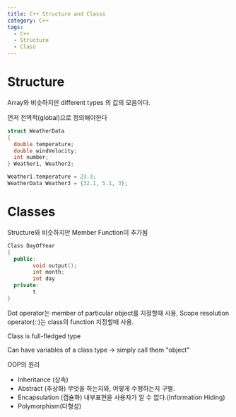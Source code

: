 ```yaml
---
title: C++ Structure and Classs
category: C++
tags:
  - C++
  - Structure
  - Class
---
```


# Structure

Array와 비슷하지만 different types 의 값의 모음이다.

먼저 전역적(global)으로 정의해야한다

~~~c++
struct WeatherData
{
  double temperature;
  double windVelocity;
  int number;
} Weather1, Weather2;

Weather1.temperature = 23.3;
WeatherData Weather3 = {32.1, 5.1, 3};
~~~

# Classes

Structure와 비슷하지만 Member Function이 추가됨

~~~c++
Class DayOfYear
{
  public:
        void output();
        int month;
        int day
  private:
        t
}

~~~



Dot operator는 member of particular object를 지정할때 사용, Scope resolution operator(::)는 class의 function 지정할때 사용.


Class is full-fledged type

Can have variables of a class type
-> simply call them "object"

OOP의 원리  
- Inheritance (상속)
- Abstract (추상화)
  무엇을 하는지와, 어떻게 수행하는지 구별.
- Encapsulation (캡슐화)
  내부표현을 사용자가 알 수 없다.(Information Hiding)
- Polymorphism(다형성)

